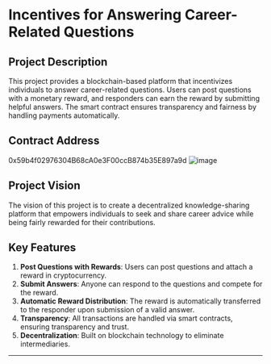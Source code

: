 # Incentives for Answering Career-Related Questions

## Project Description
This project provides a blockchain-based platform that incentivizes individuals to answer career-related questions. Users can post questions with a monetary reward, and responders can earn the reward by submitting helpful answers. The smart contract ensures transparency and fairness by handling payments automatically.

## Contract Address
0x59b4f02976304B68cA0e3F00ccB874b35E897a9d
![image](https://github.com/user-attachments/assets/3c0931a6-e36d-4770-9dc1-d6cac33b2d05)


## Project Vision
The vision of this project is to create a decentralized knowledge-sharing platform that empowers individuals to seek and share career advice while being fairly rewarded for their contributions.

## Key Features
1. **Post Questions with Rewards**: Users can post questions and attach a reward in cryptocurrency.
2. **Submit Answers**: Anyone can respond to the questions and compete for the reward.
3. **Automatic Reward Distribution**: The reward is automatically transferred to the responder upon submission of a valid answer.
4. **Transparency**: All transactions are handled via smart contracts, ensuring transparency and trust.
5. **Decentralization**: Built on blockchain technology to eliminate intermediaries.

---

